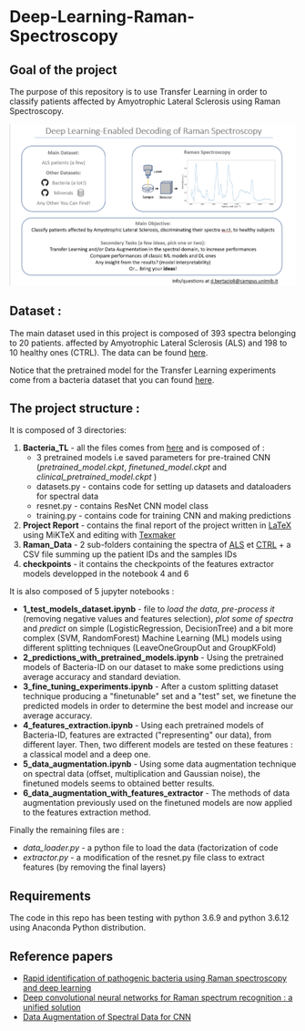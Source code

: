 # Deep-Learning-Raman-Spectroscopy

## Goal of the project
The purpose of this repository is to use Transfer Learning in order to classify patients affected by Amyotrophic Lateral Sclerosis using Raman Spectroscopy.

![Project Presentation](https://github.com/nsgln/Deep-Learning-Raman-Spectroscopy/blob/main/ProjectPresentation.png)


## Dataset :
The main dataset used in this project is composed of 393 spectra belonging to 20 patients.
affected by Amyotrophic Lateral Sclerosis (ALS) and 198 to 10 healthy ones (CTRL).
The data can be found [here](https://github.com/nsgln/Deep-Learning-Raman-Spectroscopy/tree/main/Raman_Data).

Notice that the pretrained model for the Transfer Learning experiments come from a bacteria dataset that you can found [here](https://github.com/csho33/bacteria-ID/blob/master/data/data.md).

## The project structure :
It is composed of 3 directories:
1) **Bacteria_TL** - all the files comes from [here](https://github.com/csho33/bacteria-ID) and is composed of : 
    - 3 pretrained models i.e saved parameters for pre-trained CNN (*pretrained_model.ckpt*, *finetuned_model.ckpt* and *clinical_pretrained_model.ckpt* )
    - datasets.py - contains code for setting up datasets and dataloaders for spectral data
    - resnet.py - contains ResNet CNN model class
    - training.py - contains code for training CNN and making predictions
2) **Project Report** - contains the final report of the project written in [LaTeX](https://www.latex-project.org/) using  MiKTeX and editing with [Texmaker](https://www.xm1math.net/texmaker/)
3) **Raman_Data** - 2 sub-folders containing the spectra of [ALS](https://github.com/nsgln/Deep-Learning-Raman-Spectroscopy/tree/main/Raman_Data/ALS) et [CTRL](https://github.com/nsgln/Deep-Learning-Raman-Spectroscopy/tree/main/Raman_Data/CTRL) + a CSV file summing up the patient IDs and the samples IDs
4) **checkpoints** - it contains the checkpoints of the features extractor models developped in the notebook 4 and 6 

It is also composed of 5 jupyter notebooks :
 - **1_test_models_dataset.ipynb** - file to *load the data*, *pre-process it* (removing negative values and features selection), *plot some of spectra* and *predict* on simple (LogisticRegression, DecisionTree) and a bit more complex (SVM, RandomForest) Machine Learning (ML) models using different splitting techniques (LeaveOneGroupOut and GroupKFold)
 - **2_predictions_with_pretrained_models.ipynb** - Using the pretrained models of Bacteria-ID on our dataset to make some predictions using average accuracy and standard deviation.
 - **3_fine_tuning_experiments.ipynb** - After a custom splitting dataset technique producing a "finetunable" set and a "test" set, we finetune the predicted models in order to determine the best model and increase our average accuracy.
 - **4_features_extraction.ipynb** - Using each pretrained models of Bacteria-ID, features are extracted ("representing" our data), from different layer. Then, two different models are tested on these features : a classical model and a deep one. 
 - **5_data_augmentation.ipynb** - Using some data augmentation technique on spectral data (offset, multiplication and Gaussian noise), the finetuned models seems to obtained better results.
 - **6_data_augmentation_with_features_extractor** - The methods of data augmentation previously used on the finetuned models are now applied to the features extraction method.


Finally the remaining files are :
 - *data_loader.py* - a python file to load the data (factorization of code
 - *extractor.py* - a modification of the resnet.py file class to extract features (by removing the final layers)
    
    
## Requirements

The code in this repo has been testing with python 3.6.9 and python 3.6.12 using Anaconda Python distribution.

## Reference papers
- [Rapid identification of pathogenic bacteria using Raman spectroscopy and deep learning](https://www.nature.com/articles/s41467-019-12898-9)
- [Deep convolutional neural networks for Raman spectrum recognition : a unified solution](https://pubs.rsc.org/en/content/articlelanding/2017/an/c7an01371j#!divAbstract)
- [Data Augmentation of Spectral Data for CNN](https://arxiv.org/pdf/1710.01927.pdf)

